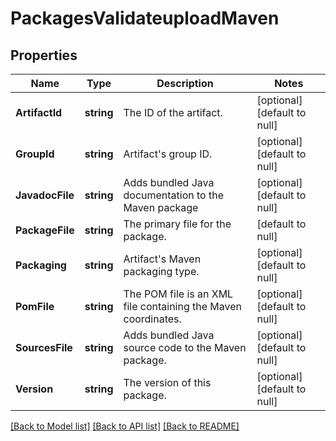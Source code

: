 # PackagesValidateuploadMaven

## Properties
Name | Type | Description | Notes
------------ | ------------- | ------------- | -------------
**ArtifactId** | **string** | The ID of the artifact. | [optional] [default to null]
**GroupId** | **string** | Artifact&#39;s group ID. | [optional] [default to null]
**JavadocFile** | **string** | Adds bundled Java documentation to the Maven package | [optional] [default to null]
**PackageFile** | **string** | The primary file for the package. | [default to null]
**Packaging** | **string** | Artifact&#39;s Maven packaging type. | [optional] [default to null]
**PomFile** | **string** | The POM file is an XML file containing the Maven coordinates. | [optional] [default to null]
**SourcesFile** | **string** | Adds bundled Java source code to the Maven package. | [optional] [default to null]
**Version** | **string** | The version of this package. | [optional] [default to null]

[[Back to Model list]](../README.md#documentation-for-models) [[Back to API list]](../README.md#documentation-for-api-endpoints) [[Back to README]](../README.md)


